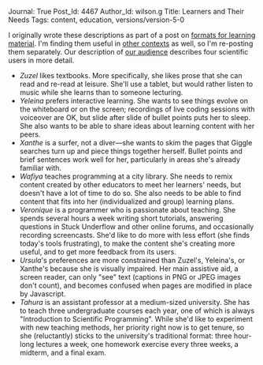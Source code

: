 Journal: True
Post_Id: 4467
Author_Id: wilson.g
Title: Learners and Their Needs
Tags: content, education, versions/version-5-0

<p>I originally wrote these descriptions as part of a post on <a href="{{root_path}}/blog/2012/01/never-mind-the-content-what-about-the-format.html">formats for learning material</a>. I'm finding them useful in <a href="{{root_path}}/blog/2012/01/terminology.html">other contexts</a> as well, so I'm re-posting them separately. Our description of <a href="{{root_path}}/about/audience.html">our audience</a> describes four scientific users in more detail.</p>
<ul>
<li><em>Zuzel</em> likes textbooks. More specifically, she likes prose that she can read and re-read at leisure. She'll use a tablet, but would rather listen to music while she learns than to someone lecturing.</li>
<li><em>Yeleina</em> prefers interactive learning. She wants to see things evolve on the whiteboard or on the screen; recordings of live coding sessions with voiceover are OK, but slide after slide of bullet points puts her to sleep. She also wants to be able to share ideas about learning content with her peers.</li>
<li><em>Xanthe</em> is a surfer, not a diver&mdash;she wants to skim the pages that Giggle searches turn up and piece things together herself. Bullet points and brief sentences work well for her, particularly in areas she's already familiar with.</li>
<li><em>Wafiya</em> teaches programming at a city library. She needs to remix content created by other educators to meet her learners' needs, but doesn't have a lot of time to do so. She also needs to be able to find content that fits into her (individualized and group) learning plans.</li>
<li><em>Veronique</em> is a programmer who is passionate about teaching. She spends several hours a week writing short tutorials, answering questions in Stuck Underflow and other online forums, and occasionally recording screencasts. She'd like to do more with less effort (she finds today's tools frustrating), to make the content she's creating more useful, and to get more feedback from its users.</li>
<li><em>Ursula</em>'s preferences are more constrained than Zuzel's, Yeleina's, or Xanthe's because she is visually impaired. Her main assistive aid, a screen reader, can only "see" text (captions in PNG or JPEG images don't count), and becomes confused when pages are modified in place by Javascript.</li>
<li><em>Tahura</em> is an assistant professor at a medium-sized university. She has to teach three undergraduate courses each year, one of which is always "Introduction to Scientific Programming". While she'd like to experiment with new teaching methods, her priority right now is to get tenure, so she (reluctantly) sticks to the university's traditional format: three hour-long lectures a week, one homework exercise every three weeks, a midterm, and a final exam.</li>
</ul>

